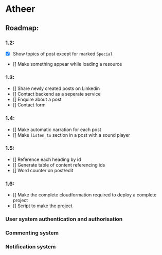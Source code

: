 # Atheer
## Roadmap:

### 1.2:
- [X] Show topics of post except for marked `Special`
- [] Make something appear while loading a resource

### 1.3:
- [] Share newly created posts on Linkedin
- [] Contact backend as a seperate service
- [] Enquire about a post
- [] Contact form

### 1.4:
- [] Make automatic narration for each post
- [] Make `listen to` section in a post with a sound player

### 1.5:
- [] Reference each heading by id
- [] Generate table of content referencing ids
- [] Word counter on post/edit

### 1.6:
- [] Make the complete cloudformation required to deploy a complete project
- [] Script to make the project

### User system authentication and authorisation
### Commenting system
### Notification system